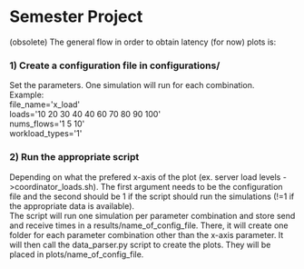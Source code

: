 # Semester Project
 (obsolete)
The general flow in order to obtain latency (for now) plots is:

### 1) Create a configuration file in configurations/
Set the parameters. One simulation will run for each combination.   
Example:  
file_name='x_load'  
loads='10 20 30 40 40 60 70 80 90 100'  
nums_flows='1 5 10'  
workload_types='1'  

### 2) Run the appropriate script
Depending on what the prefered x-axis of the plot (ex. server load levels ->coordinator_loads.sh). The first argument needs to be the configuration file
and the second should be 1 if the script should run the simulations (!=1 if the appropriate data is available).  
The script will run one simulation per parameter combination and store send and receive times in a results/name_of_config_file. There, it will create one folder for each parameter combination other than the x-axis parameter. It will then call the data_parser.py script to create the plots. They will be placed in plots/name_of_config_file.
